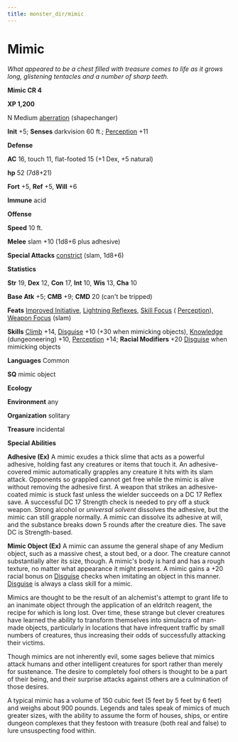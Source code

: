 ```yaml
---
title: monster_dir/mimic
---
```

# Mimic

_What appeared to be a chest filled with treasure comes to life as it grows long, glistening tentacles and a number of sharp teeth._

**Mimic CR 4**

**XP 1,200**

N Medium [aberration](creatureTypes#_aberration) (shapechanger)

**Init** +5; **Senses** darkvision 60 ft.; [Perception](../skill_dir/perception#_perception) +11

**Defense**

**AC** 16, touch 11, flat-footed 15 (+1 Dex, +5 natural)

**hp** 52 (7d8+21)

**Fort** +5, **Ref** +5, **Will** +6

**Immune** acid

**Offense**

**Speed** 10 ft.

**Melee** slam +10 (1d8+6 plus adhesive)

**Special Attacks** [constrict](universalMonsterRules#_constrict) (slam, 1d8+6)

**Statistics**

**Str** 19, **Dex** 12, **Con** 17, **Int** 10, **Wis** 13, **Cha** 10

**Base Atk** +5; **CMB** +9; **CMD** 20 (can't be tripped)

**Feats** [Improved Initiative](../feats#_improved-initiative), [Lightning Reflexes](../feats#_lightning-reflexes), [Skill Focus](../feats#_skill-focus) ( [Perception](../skill_dir/perception#_perception)), [Weapon Focus](../feats#_weapon-focus) (slam)

**Skills** [Climb](../skill_dir/climb#_climb) +14, [Disguise](../skill_dir/disguise#_disguise) +10 (+30 when mimicking objects), [Knowledge](../skill_dir/knowledge#_knowledge) (dungeoneering) +10, [Perception](../skill_dir/perception#_perception) +14; **Racial Modifiers** +20 [Disguise](../skill_dir/disguise#_disguise) when mimicking objects

**Languages** Common

**SQ** mimic object

**Ecology**

**Environment** any

**Organization** solitary

**Treasure** incidental

**Special Abilities**

**Adhesive (Ex)** A mimic exudes a thick slime that acts as a powerful adhesive, holding fast any creatures or items that touch it. An adhesive-covered mimic automatically grapples any creature it hits with its slam attack. Opponents so grappled cannot get free while the mimic is alive without removing the adhesive first. A weapon that strikes an adhesive-coated mimic is stuck fast unless the wielder succeeds on a DC 17 Reflex save. A successful DC 17 Strength check is needed to pry off a stuck weapon. Strong alcohol or _universal solvent_ dissolves the adhesive, but the mimic can still grapple normally. A mimic can dissolve its adhesive at will, and the substance breaks down 5 rounds after the creature dies. The save DC is Strength-based.

**Mimic Object (Ex)** A mimic can assume the general shape of any Medium object, such as a massive chest, a stout bed, or a door. The creature cannot substantially alter its size, though. A mimic's body is hard and has a rough texture, no matter what appearance it might present. A mimic gains a +20 racial bonus on [Disguise](../skill_dir/disguise#_disguise) checks when imitating an object in this manner. [Disguise](../skill_dir/disguise#_disguise) is always a class skill for a mimic.

Mimics are thought to be the result of an alchemist's attempt to grant life to an inanimate object through the application of an eldritch reagent, the recipe for which is long lost. Over time, these strange but clever creatures have learned the ability to transform themselves into simulacra of man-made objects, particularly in locations that have infrequent traffic by small numbers of creatures, thus increasing their odds of successfully attacking their victims.

Though mimics are not inherently evil, some sages believe that mimics attack humans and other intelligent creatures for sport rather than merely for sustenance. The desire to completely fool others is thought to be a part of their being, and their surprise attacks against others are a culmination of those desires.

A typical mimic has a volume of 150 cubic feet (5 feet by 5 feet by 6 feet) and weighs about 900 pounds. Legends and tales speak of mimics of much greater sizes, with the ability to assume the form of houses, ships, or entire dungeon complexes that they festoon with treasure (both real and false) to lure unsuspecting food within.

